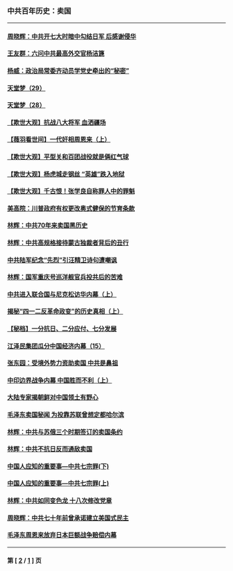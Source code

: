 ### 中共百年历史：卖国
---
#### [周晓辉：中共开七大时暗中勾结日军 后感谢侵华](../../pages/nf1176117/n12921960.md?06110430) 
#### [王友群：六问中共最高外交官杨洁篪](../../pages/nf1176117/n12836495.md?06110430) 
#### [杨威：政治局常委齐动员学党史牵出的“秘密”](../../pages/nf1176117/n12764642.md?06110430) 
#### [天堂梦（29）](../../pages/nf1176117/n12408465.md?06110430) 
#### [天堂梦（28）](../../pages/nf1176117/n12408309.md?06110430) 
#### [【欺世大观】抗战八大将军 血洒疆场](../../pages/nf1176117/n12357044.md?06110430) 
#### [【薇羽看世间】一代奸相周恩来（上）](../../pages/nf1176117/n12401109.md?06110430) 
#### [【欺世大观】平型关和百团战役就是俩红气球](../../pages/nf1176117/n12359157.md?06110430) 
#### [【欺世大观】杨虎城走钢丝 “英雄”跌入地狱](../../pages/nf1176117/n12358840.md?06110430) 
#### [【欺世大观】千古恨！张学良自称罪人中的罪魁](../../pages/nf1176117/n12358629.md?06110430) 
#### [美高院：川普政府有权更改奥式健保的节育条款](../../pages/nf1176117/n12242171.md?06110430) 
#### [林辉：中共70年来卖国黑历史](../../pages/nf1176117/n11552181.md?06110430) 
#### [林辉：中共高规格接待蒙古独裁者背后的丑行](../../pages/nf1176117/n11225005.md?06110430) 
#### [中共陆军纪念“先烈”引汪精卫诗句遭嘲讽](../../pages/nf1176117/n11153345.md?06110430) 
#### [林辉：国军重庆号巡洋舰官兵投共后的苦难](../../pages/nf1176117/n10997801.md?06110430) 
#### [中共进入联合国与尼克松访华内幕（上）](../../pages/nf1176117/n10138788.md?06110430) 
#### [揭秘“四一二反革命政变”的历史真相（上）](../../pages/nf1176117/n9996650.md?06110430) 
#### [【秘档】一分抗日、二分应付、七分发展](../../pages/nf1176117/n9331484.md?06110430) 
#### [江泽民集团瓜分中国经济内幕（15）](../../pages/nf1176117/n9268584.md?06110430) 
#### [张东园：受境外势力资助卖国 中共是鼻祖](../../pages/nf1176117/n9272480.md?06110430) 
#### [中印边界战争内幕 中国胜而不利（上）](../../pages/nf1176117/n9252458.md?06110430) 
#### [大陆专家揭朝鲜对中国领土有野心](../../pages/nf1176117/n9074056.md?06110430) 
#### [毛泽东卖国秘闻 为投靠苏联曾想定都哈尔滨](../../pages/nf1176117/n9058631.md?06110430) 
#### [林辉：中共与苏俄三个时期签订的卖国条约](../../pages/nf1176117/n9036062.md?06110430) 
#### [林辉：中共不抗日反而通敌卖国](../../pages/nf1176117/n8840492.md?06110430) 
#### [中国人应知的重要事—中共七宗罪(下)](../../pages/nf1176117/n8823799.md?06110430) 
#### [中国人应知的重要事—中共七宗罪(上)](../../pages/nf1176117/n8819770.md?06110430) 
#### [林辉：中共如同变色龙 十八次修改党章](../../pages/nf1176117/n8811129.md?06110430) 
#### [周晓辉：中共七十年前曾承诺建立美国式民主](../../pages/nf1176117/n8809061.md?06110430) 
#### [毛泽东周恩来放弃日本巨额战争赔偿内幕](../../pages/nf1176117/n8697753.md?06110430) 

---
#### 第 [ [2](./2.md?06110430) / [1](./1.md?06110430) ] 页
